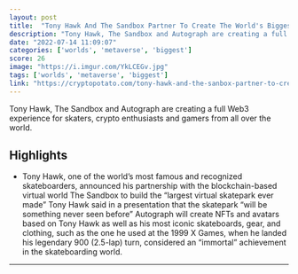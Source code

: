 ```yaml
---
layout: post
title:  "Tony Hawk And The Sandbox Partner To Create The World's Biggest Skatepark —In The Metaverse"
description: "Tony Hawk, The Sandbox and Autograph are creating a full Web3 experience for skaters, crypto enthusiasts and gamers from all over the world."
date: "2022-07-14 11:09:07"
categories: ['worlds', 'metaverse', 'biggest']
score: 26
image: "https://i.imgur.com/YkLCEGv.jpg"
tags: ['worlds', 'metaverse', 'biggest']
link: "https://cryptopotato.com/tony-hawk-and-the-sanbox-partner-to-create-the-worlds-biggest-skatepark-in-the-metaverse/"
---
```


Tony Hawk, The Sandbox and Autograph are creating a full Web3 experience for skaters, crypto enthusiasts and gamers from all over the world.

## Highlights

- Tony Hawk, one of the world’s most famous and recognized skateboarders, announced his partnership with the blockchain-based virtual world The Sandbox to build the “largest virtual skatepark ever made” Tony Hawk said in a presentation that the skatepark “will be something never seen before” Autograph will create NFTs and avatars based on Tony Hawk as well as his most iconic skateboards, gear, and clothing, such as the one he used at the 1999 X Games, when he landed his legendary 900 (2.5-lap) turn, considered an “immortal” achievement in the skateboarding world.

---
